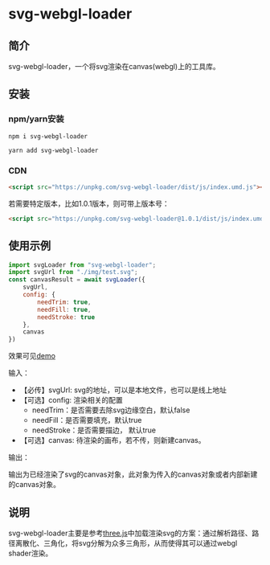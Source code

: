 # svg-webgl-loader

## 简介

svg-webgl-loader，一个将svg渲染在canvas(webgl)上的工具库。

## 安装

### npm/yarn安装

```shell
npm i svg-webgl-loader
```

```shell
yarn add svg-webgl-loader
```

### CDN

```html
<script src="https://unpkg.com/svg-webgl-loader/dist/js/index.umd.js"></script>

```

若需要特定版本，比如1.0.1版本，则可带上版本号：

```html
<script src="https://unpkg.com/svg-webgl-loader@1.0.1/dist/js/index.umd.js"></script>

```

## 使用示例

```js
import svgLoader from "svg-webgl-loader";
import svgUrl from "./img/test.svg";
const canvasResult = await svgLoader({
	svgUrl,
	config: {
		needTrim: true,
		needFill: true,
		needStroke: true
	},
	canvas
})
```

效果可见[demo](https://codepen.io/yh418807968/pen/GREMPXw?editors=1011)

输入：
* 【必传】svgUrl: svg的地址，可以是本地文件，也可以是线上地址
* 【可选】config: 渲染相关的配置
  * needTrim：是否需要去除svg边缘空白，默认false
  * needFill：是否需要填充，默认true
  * needStroke：是否需要描边， 默认true
* 【可选】canvas: 待渲染的画布，若不传，则新建canvas。

输出：

输出为已经渲染了svg的canvas对象，此对象为传入的canvas对象或者内部新建的canvas对象。

## 说明
svg-webgl-loader主要是参考[three.js](https://github.com/mrdoob/three.js/blob/dev/examples/webgl_loader_svg.html)中加载渲染svg的方案：通过解析路径、路径离散化、三角化，将svg分解为众多三角形，从而使得其可以通过webgl shader渲染。


